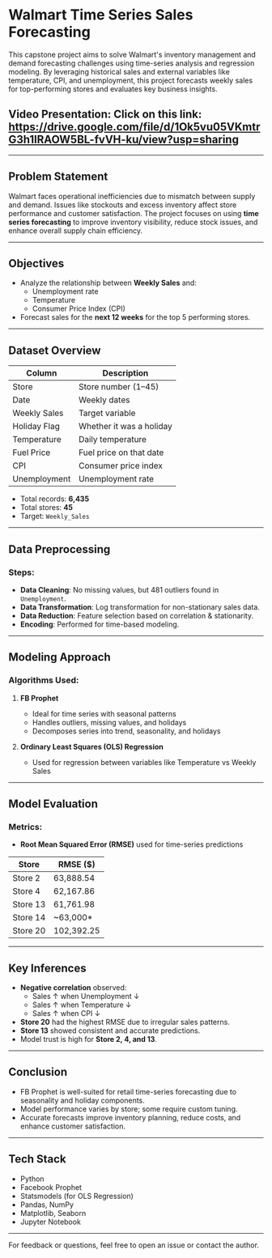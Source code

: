 #  Walmart Time Series Sales Forecasting

This capstone project aims to solve Walmart's inventory management and demand forecasting challenges using time-series analysis and regression modeling. By leveraging historical sales and external variables like temperature, CPI, and unemployment, this project forecasts weekly sales for top-performing stores and evaluates key business insights.

## Video Presentation: Click on this link: https://drive.google.com/file/d/1Ok5vu05VKmtrG3h1lRAOW5BL-fvVH-ku/view?usp=sharing

---

##  Problem Statement

Walmart faces operational inefficiencies due to mismatch between supply and demand. Issues like stockouts and excess inventory affect store performance and customer satisfaction. The project focuses on using **time series forecasting** to improve inventory visibility, reduce stock issues, and enhance overall supply chain efficiency.

---

##  Objectives

- Analyze the relationship between **Weekly Sales** and:
  - Unemployment rate
  - Temperature
  - Consumer Price Index (CPI)
- Forecast sales for the **next 12 weeks** for the top 5 performing stores.

---

##  Dataset Overview

| Column           | Description                         |
|------------------|-------------------------------------|
| Store            | Store number (1–45)                 |
| Date             | Weekly dates                        |
| Weekly Sales     | Target variable                     |
| Holiday Flag     | Whether it was a holiday            |
| Temperature      | Daily temperature                   |
| Fuel Price       | Fuel price on that date             |
| CPI              | Consumer price index                |
| Unemployment     | Unemployment rate                   |

- Total records: **6,435**
- Total stores: **45**
- Target: `Weekly_Sales`

---

##  Data Preprocessing

###  Steps:
- **Data Cleaning**: No missing values, but 481 outliers found in `Unemployment`.
- **Data Transformation**: Log transformation for non-stationary sales data.
- **Data Reduction**: Feature selection based on correlation & stationarity.
- **Encoding**: Performed for time-based modeling.

---

##  Modeling Approach

### Algorithms Used:

1. **FB Prophet**
   - Ideal for time series with seasonal patterns
   - Handles outliers, missing values, and holidays
   - Decomposes series into trend, seasonality, and holidays

2. **Ordinary Least Squares (OLS) Regression**
   - Used for regression between variables like Temperature vs Weekly Sales

---

##  Model Evaluation

###  Metrics:
- **Root Mean Squared Error (RMSE)** used for time-series predictions

| Store     | RMSE ($)     |
|-----------|--------------|
| Store 2   | 63,888.54    |
| Store 4   | 62,167.86    |
| Store 13  | 61,761.98    |
| Store 14  | ~63,000*     |
| Store 20  | 102,392.25   |


---

##  Key Inferences

- **Negative correlation** observed:
  - Sales ↑ when Unemployment ↓
  - Sales ↑ when Temperature ↓
  - Sales ↑ when CPI ↓
- **Store 20** had the highest RMSE due to irregular sales patterns.
- **Store 13** showed consistent and accurate predictions.
- Model trust is high for **Store 2, 4, and 13**.

---

##  Conclusion

- FB Prophet is well-suited for retail time-series forecasting due to seasonality and holiday components.
- Model performance varies by store; some require custom tuning.
- Accurate forecasts improve inventory planning, reduce costs, and enhance customer satisfaction.

---

##  Tech Stack

- Python
- Facebook Prophet
- Statsmodels (for OLS Regression)
- Pandas, NumPy
- Matplotlib, Seaborn
- Jupyter Notebook

---

For feedback or questions, feel free to open an issue or contact the author.
